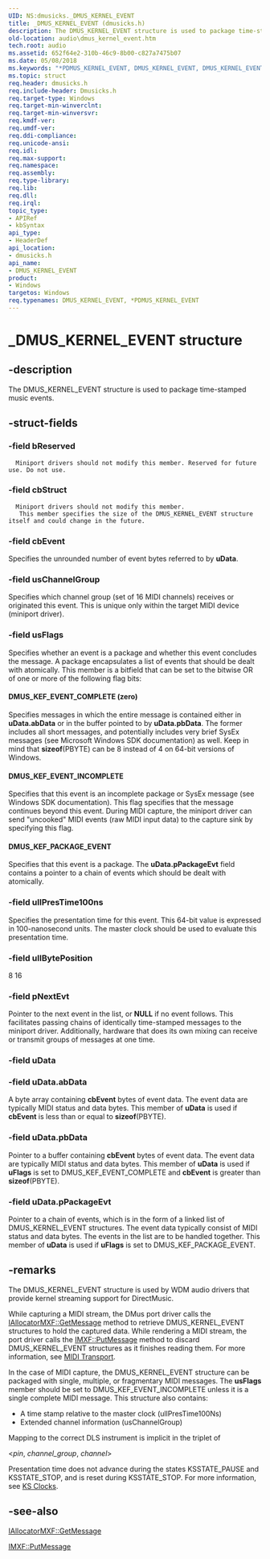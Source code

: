 ```yaml
---
UID: NS:dmusicks._DMUS_KERNEL_EVENT
title: _DMUS_KERNEL_EVENT (dmusicks.h)
description: The DMUS_KERNEL_EVENT structure is used to package time-stamped music events.
old-location: audio\dmus_kernel_event.htm
tech.root: audio
ms.assetid: 652f64e2-310b-46c9-8b00-c827a7475b07
ms.date: 05/08/2018
ms.keywords: "*PDMUS_KERNEL_EVENT, DMUS_KERNEL_EVENT, DMUS_KERNEL_EVENT structure [Audio Devices], PDMUS_KERNEL_EVENT, PDMUS_KERNEL_EVENT structure pointer [Audio Devices], _DMUS_KERNEL_EVENT, aud-prop_b0db54b3-fff3-46f2-abd7-beb4fe189f8f.xml, audio.dmus_kernel_event, dmusicks/DMUS_KERNEL_EVENT, dmusicks/PDMUS_KERNEL_EVENT"
ms.topic: struct
req.header: dmusicks.h
req.include-header: Dmusicks.h
req.target-type: Windows
req.target-min-winverclnt: 
req.target-min-winversvr: 
req.kmdf-ver: 
req.umdf-ver: 
req.ddi-compliance: 
req.unicode-ansi: 
req.idl: 
req.max-support: 
req.namespace: 
req.assembly: 
req.type-library: 
req.lib: 
req.dll: 
req.irql: 
topic_type:
- APIRef
- kbSyntax
api_type:
- HeaderDef
api_location:
- dmusicks.h
api_name:
- DMUS_KERNEL_EVENT
product:
- Windows
targetos: Windows
req.typenames: DMUS_KERNEL_EVENT, *PDMUS_KERNEL_EVENT
---
```


# _DMUS_KERNEL_EVENT structure


## -description


The DMUS_KERNEL_EVENT structure is used to package time-stamped music events.


## -struct-fields




### -field bReserved


      Miniport drivers should not modify this member. Reserved for future use. Do not use.


### -field cbStruct


      Miniport drivers should not modify this member.
       This member specifies the size of the DMUS_KERNEL_EVENT structure itself and could change in the future.


### -field cbEvent

Specifies the unrounded number of event bytes referred to by <b>uData</b>.


### -field usChannelGroup

Specifies which channel group (set of 16 MIDI channels) receives or originated this event. This is unique only within the target MIDI device (miniport driver).


### -field usFlags

Specifies whether an event is a package and whether this event concludes the message. A package encapsulates a list of events that should be dealt with atomically. This member is a bitfield that can be set to the bitwise OR of one or more of the following flag bits:





#### DMUS_KEF_EVENT_COMPLETE (zero)

Specifies messages in which the entire message is contained either in <b>uData.abData</b> or in the buffer pointed to by <b>uData.pbData</b>. The former includes all short messages, and potentially includes very brief SysEx messages (see Microsoft Windows SDK documentation) as well. Keep in mind that <b>sizeof</b>(PBYTE) can be 8 instead of 4 on 64-bit versions of Windows.



#### DMUS_KEF_EVENT_INCOMPLETE

Specifies that this event is an incomplete package or SysEx message (see Windows SDK documentation). This flag specifies that the message continues beyond this event. During MIDI capture, the miniport driver can send "uncooked" MIDI events (raw MIDI input data) to the capture sink by specifying this flag.



#### DMUS_KEF_PACKAGE_EVENT

Specifies that this event is a package. The <b>uData.pPackageEvt</b> field contains a pointer to a chain of events which should be dealt with atomically.


### -field ullPresTime100ns

Specifies the presentation time for this event. This 64-bit value is expressed in 100-nanosecond units. The master clock should be used to evaluate this presentation time.


### -field ullBytePosition

8 16


### -field pNextEvt

Pointer to the next event in the list, or <b>NULL</b> if no event follows. This facilitates passing chains of identically time-stamped messages to the miniport driver. Additionally, hardware that does its own mixing can receive or transmit groups of messages at one time.


### -field uData


### -field uData.abData

A byte array containing <b>cbEvent</b> bytes of event data. The event data are typically MIDI status and data bytes. This member of <b>uData</b> is used if <b>cbEvent</b> is less than or equal to <b>sizeof</b>(PBYTE).


### -field uData.pbData

Pointer to a buffer containing <b>cbEvent</b> bytes of event data. The event data are typically MIDI status and data bytes. This member of <b>uData</b> is used if <b>uFlags</b> is set to DMUS_KEF_EVENT_COMPLETE and <b>cbEvent</b> is greater than <b>sizeof</b>(PBYTE).


### -field uData.pPackageEvt

Pointer to a chain of events, which is in the form of a linked list of DMUS_KERNEL_EVENT structures. The event data typically consist of MIDI status and data bytes. The events in the list are to be handled together. This member of <b>uData</b> is used if <b>uFlags</b> is set to DMUS_KEF_PACKAGE_EVENT.


## -remarks



The DMUS_KERNEL_EVENT structure is used by WDM audio drivers that provide kernel streaming support for DirectMusic.

While capturing a MIDI stream, the DMus port driver calls the <a href="https://msdn.microsoft.com/library/windows/hardware/ff536494">IAllocatorMXF::GetMessage</a> method to retrieve DMUS_KERNEL_EVENT structures to hold the captured data. While rendering a MIDI stream, the port driver calls the <a href="https://msdn.microsoft.com/library/windows/hardware/ff536791">IMXF::PutMessage</a> method to discard DMUS_KERNEL_EVENT structures as it finishes reading them. For more information, see <a href="https://msdn.microsoft.com/ce9ec589-0aea-4ed9-a60d-50f2ddfb0c13">MIDI Transport</a>.

In the case of MIDI capture, the DMUS_KERNEL_EVENT structure can be packaged with single, multiple, or fragmentary MIDI messages. The <b>usFlags</b> member should be set to DMUS_KEF_EVENT_INCOMPLETE unless it is a single complete MIDI message. This structure also contains:

<ul>
<li>
A time stamp relative to the master clock (ullPresTime100Ns)

</li>
<li>
Extended channel information (usChannelGroup)

</li>
</ul>
Mapping to the correct DLS instrument is implicit in the triplet of

&lt;<i>pin</i>, <i>channel_group</i>, <i>channel</i>>

Presentation time does not advance during the states KSSTATE_PAUSE and KSSTATE_STOP, and is reset during KSSTATE_STOP. For more information, see <a href="https://msdn.microsoft.com/e3ffc7ca-f3cd-4989-af40-78b6a2438f95">KS Clocks</a>.




## -see-also




<a href="https://msdn.microsoft.com/library/windows/hardware/ff536494">IAllocatorMXF::GetMessage</a>



<a href="https://msdn.microsoft.com/library/windows/hardware/ff536791">IMXF::PutMessage</a>
 

 

